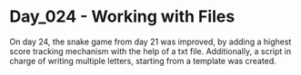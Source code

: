 # Day_024 - Working with Files

On day 24, the snake game from day 21 was improved, by adding a highest score tracking mechanism with the help of a txt file.
Additionally, a script in charge of writing multiple letters, starting from a template was created.
